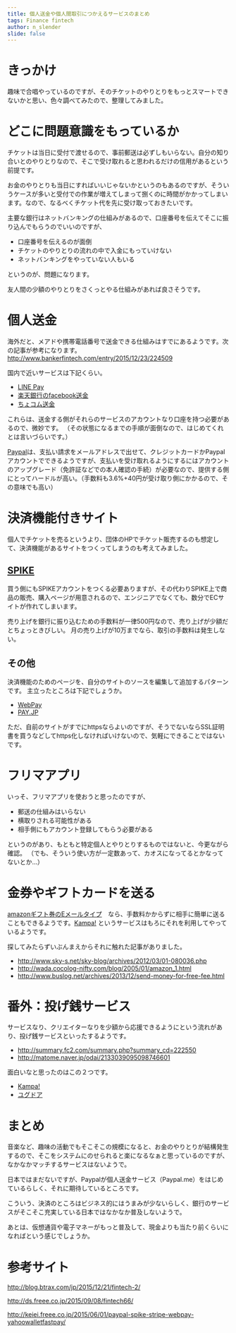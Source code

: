 ```yaml
---
title: 個人送金や個人間取引につかえるサービスのまとめ
tags: Finance fintech
author: n_slender
slide: false
---
```

# きっかけ

趣味で合唱やっているのですが、そのチケットのやりとりをもっとスマートできないかと思い、色々調べてみたので、整理してみました。

# どこに問題意識をもっているか

チケットは当日に受付で渡せるので、事前郵送は必ずしもいらない。自分の知り合いとのやりとりなので、そこで受け取れると思われるだけの信用があるという前提です。

お金のやりとりも当日にすればいいじゃないかというのもあるのですが、そういうケースが多いと受付での作業が増えてしまって捌くのに時間がかかってしまいます。なので、なるべくチケット代を先に受け取っておきたいです。

主要な銀行はネットバンキングの仕組みがあるので、口座番号を伝えてそこに振り込んでもらうのでいいのですが、

* 口座番号を伝えるのが面倒
* チケットのやりとりの流れの中で入金にもっていけない
* ネットバンキングをやっていない人もいる

というのが、問題になります。

友人間の少額のやりとりをさくっとやる仕組みがあれば良さそうです。

# 個人送金

海外だと、メアドや携帯電話番号で送金できる仕組みはすでにあるようです。次の記事が参考になります。
http://www.bankerfintech.com/entry/2015/12/23/224509

国内で近いサービスは下記くらい。

* [LINE Pay](http://line.me/ja/pay)
* [楽天銀行のfacebook送金](http://www.rakuten-bank.co.jp/transfer/fb/)
* [ちょコム送金](http://soukin.chocom.jp/)

これらは、送金する側がそれらのサービスのアカウントなり口座を持つ必要があるので、微妙です。
（その状態になるまでの手順が面倒なので、はじめてくれとは言いづらいです。）

[Paypal](https://www.paypal.com)は、支払い請求をメールアドレスで出せて、クレジットカードかPaypalアカウントでできるようですが、支払いを受け取れるようにするにはアカウントのアップグレード（免許証などでの本人確認の手続）が必要なので、提供する側にとってハードルが高い。（手数料も3.6%+40円が受け取り側にかかるので、その意味でも高い）

# 決済機能付きサイト

個人でチケットを売るというより、団体のHPでチケット販売するのも想定して、決済機能があるサイトをつくってしまうのも考えてみました。

## [SPIKE](https://spike.cc/)

買う側にもSPIKEアカウントをつくる必要ありますが、その代わりSPIKE上で商品の販売、購入ページが用意されるので、エンジニアでなくても、数分でECサイトが作れてしまいます。

売り上げを銀行に振り込むための手数料が一律500円なので、売り上げが少額だとちょっときびしい。
月の売り上げが10万までなら、取引の手数料は発生しない。

## その他

決済機能のためのページを、自分のサイトのソースを編集して追加するパターンです。
主立ったところは下記でしょうか。

* [WebPay](https://webpay.jp/)
* [PAY.JP](https://pay.jp/)

ただ、自前のサイトがすでにhttpsならよいのですが、そうでないならSSL証明書を買うなどしてhttps化しなければいけないので、気軽にできることではないです。


# フリマアプリ

いっそ、フリマアプリを使おうと思ったのですが、

* 郵送の仕組みはいらない
* 横取りされる可能性がある
* 相手側にもアカウント登録してもらう必要がある

というのがあり、もともと特定個人とやりとりするものではないと、今更ながら確認。
（でも、そういう使い方が一定数あって、カオスになってるとかなってないとか...）

# 金券やギフトカードを送る

[amazonギフト券のEメールタイプ](https://www.amazon.co.jp/Amazon%E3%82%AE%E3%83%95%E3%83%88%E5%88%B8-3_JP_Email-Amazon%E3%82%AE%E3%83%95%E3%83%88%E5%88%B8--E%E3%83%A1%E3%83%BC%E3%83%AB%E3%82%BF%E3%82%A4%E3%83%97-Amazon%E3%83%9C%E3%83%83%E3%82%AF%E3%82%B9/dp/B005FOVUS2/ref=sr_1_1?ie=UTF8&qid=1472109096&sr=8-1&keywords=amazo%EF%BD%8E+%E3%82%AE%E3%83%95%E3%83%88%E5%88%B8)　なら、手数料かからずに相手に簡単に送ることもできるようです。[Kampa!](http://kampa.me/) というサービスはもろにそれを利用してやっているようです。

探してみたらずいぶんまえからそれに触れた記事がありました。

* http://www.sky-s.net/sky-blog/archives/2012/03/01-080036.php
* http://wada.cocolog-nifty.com/blog/2005/01/amazon_1.html
* http://www.buslog.net/archives/2013/12/send-money-for-free-fee.html

# 番外：投げ銭サービス

サービスなり、クリエイターなりを少額から応援できるようにという流れがあり、投げ銭サービスといったするようです。

* http://summary.fc2.com/summary.php?summary_cd=222550
* http://matome.naver.jp/odai/2133039095098746601

面白いなと思ったのはこの２つです。

* [Kampa!](http://kampa.me/) 
* [ユグドア](http://www.yggdore.com/)

# まとめ

音楽など、趣味の活動でもそこそこの規模になると、お金のやりとりが結構発生するので、そこをシステムにのせられると楽になるなぁと思っているのですが、なかなかマッチするサービスはないようで。

日本ではまだないですが、Paypalが個人送金サービス（Paypal.me）をはじめているらしく、それに期待しているところです。

こういう、決済のところはビジネス的にはうまみが少ないらしく、銀行のサービスがそこそこ充実している日本ではなかなか普及しないようで。

あとは、仮想通貨や電子マネーがもっと普及して、現金よりも当たり前くらいになればという感じでしょうか。

# 参考サイト

http://blog.btrax.com/jp/2015/12/21/fintech-2/

http://ds.freee.co.jp/2015/09/08/fintech66/

http://keiei.freee.co.jp/2015/06/01/paypal-spike-stripe-webpay-yahoowalletfastpay/

